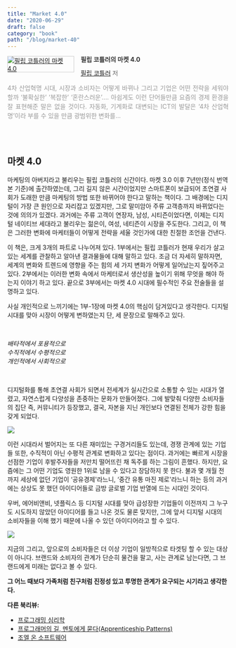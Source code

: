 ```yaml
---
title: "Market 4.0"
date: "2020-06-29"
draft: false
category: "book"
path: "/blog/market-40"
---
```


<div style="clear:left;text-align:left;"><div style="float:left;margin:0 15px 5px 0;"><a href="http://www.yes24.com/Product/Goods/35952025" style="display:inline-block;overflow:hidden;border:solid 1px #ccc;" target="_blank"><img style="margin:-1px;vertical-align:top;" src="http://image.yes24.com/goods/35952025/M" border="0" alt="필립 코틀러의 마켓 4.0 "></a></div><div><p style="line-height:1.2em;color:#333;font-size:14px;font-weight:bold;">필립 코틀러의 마켓 4.0 </p><p style="margin-top:5px;line-height:1.2em;color:#666;"><a href="http://www.yes24.com/SearchCorner/Result?domain=ALL&author_yn=Y&query=&auth_no=114522" target="_blank">필립 코틀러</a> 저</p><p style="margin-top:14px;line-height:1.5em;text-align:justify;color:#999;">4차 산업혁명 시대, 시장과 소비자는 어떻게 바뀌나 그리고 기업은 어떤 전략을 세워야 할까     ‘불확실한’ ‘복잡한’ ‘혼란스러운’…. 아쉽게도 이런 단어들만큼 요즘의 경제 환경을 잘 표현해준 말은 없을 것이다. 자동화, 기계화로 대변되는 ICT의 발달은 ‘4차 산업혁명’이라 부를 수 있을 만큼 광범위한 변화를...</p></div></div>
<br/>
<br/>

## 마켓 4.0
마케팅의 아버지라고 불리우는 필립 코틀러의 신간이다. 마켓 3.0 이후 7년만(정식 번역본 기준)에 출간하였는데, 그리 길지 않은 시간이었지만 스마트폰이 보급되어 초연결 사회가 도래한 만큼 마케팅의 방법 또한 바뀌어야 한다고 말하는 책이다. 그 배경에는 디지털이 가장 큰 원인으로 자리잡고 있겠지만, 그로 말미암아 주류 고객층까지 바뀌었다는 것에 의의가 있겠다. 과거에는 주류 고객이 연장자, 남성, 시티즌이었다면, 이제는 디지털 네이티브 세대라고 불리우는 젊은이, 여성, 네티즌이 시장을 주도한다. 그리고, 이 책은 그러한 변화에 마케터들이 어떻게 전략을 세울 것인가에 대한 친절한 조언을 건낸다.

이 책은, 크게 3개의 파트로 나누어져 있다. 1부에서는 필립 코틀러가 현재 우리가 살고 있는 세계를 관찰하고 알아낸 결과물들에 대해 말하고 있다. 조금 더 자세히 말하자면, 세계의 변화와 트렌드에 영향을 주는 힘의 세 가지 변화가 어떻게 일어났는지 짚어주고 있다. 2부에서는 이러한 변화 속에서 마케터로서 생산성을 높이기 위해 무엇을 해야 하는지 이야기 하고 있다. 끝으로 3부에서는 마켓 4.0 시대에 필수적인 주요 전술들을 설명하고 있다.

사실 개인적으로 느끼기에는 1부-1장에 마켓 4.0의 핵심이 담겨있다고 생각한다. 디지털 시대를 맞아 시장이 어떻게 변하였는지 단, 세 문장으로 말해주고 있다.

<br />

_배타적에서 포용적으로_ <br />
_수직적에서 수평적으로_ <br />
_개인적에서 사회적으로_

<br />

디지털화를 통해 초연결 사회가 되면서 전세계가 실시간으로 소통할 수 있는 시대가 열렸고, 자연스럽게 다양성을 존중하는 문화가 만들어졌다. 그에 발맞춰 다양한 소비자들의 집단 즉, 커뮤니티가 등장했고, 결국, 자본을 지닌 개인보다 연결된 전체가 강한 힘을 갖게 되었다.

![](https://images.unsplash.com/photo-1528642474498-1af0c17fd8c3?ixlib=rb-1.2.1&ixid=eyJhcHBfaWQiOjEyMDd9&auto=format&fit=crop&w=1950&q=80)

이런 시대라서 벌어지는 또 다른 재미있는 구경거리들도 있는데, 경쟁 관계에 있는 기업들 또한, 수직적이 아닌 수평적 관계로 변화하고 있다는 점이다. 과거에는 빠르게 시장을 선점한 기업이 후발주자들을 저만치 떨어뜨린 채 독주를 하는 그림이 흔했다. 하지만, 요즘에는 그 어떤 기업도 영원한 1위로 남을 수 있다고 장담하지 못 한다. 불과 몇 개월 전까지 세상에 없던 기업이 ‘공유경제'라느니, ‘중간 유통 마진 제로'라느니 하는 등의 과거에는 상상도 못 했던 아이디어들로 금방 글로벌 기업 반열에 드는 시대인 것이다.

우버, 에어비앤비, 넷플릭스 등 디지털 시대를 맞아 급성장한 기업들이 이전까지 그 누구도 시도하지 않았던 아이디어를 들고 나온 것도 물론 맞지만, 그에 앞서 디지털 시대의 소비자들을 이해 했기 때문에 나올 수 있던 아이디어라고 할 수 있다.

![](https://images.unsplash.com/photo-1559136555-9303baea8ebd?ixlib=rb-1.2.1&ixid=eyJhcHBfaWQiOjEyMDd9&auto=format&fit=crop&w=1950&q=80)

지금의 그리고, 앞으로의 소비자들은 더 이상 기업이 일방적으로 타겟팅 할 수 있는 대상이 아니다. 브랜드와 소비자의 관계가 단순히 물건을 팔고, 사는 관계로 남는다면, 그 브랜드에게 미래는 없다고 볼 수 있다.

**그 어느 때보다 가족처럼 친구처럼 진정성 있고 투명한 관계가 요구되는 시기라고 생각한다.**

**다른 북리뷰:**
- [프로그래밍 심리학](https://codeameba.netlify.app/blog/phychology-of-programming)
- [프로그래머의 길, 멘토에게 묻다(Apprenticeship Patterns)](https://codeameba.netlify.app/blog/apprenticeship-patterns)
- [조엘 온 소프트웨어](https://codeameba.netlify.app/blog/joel-on-software)